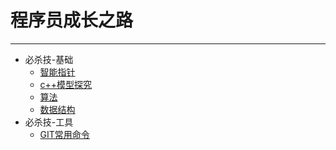 # 程序员成长之路
---

- 必杀技-基础
    - [智能指针][smartptr]
    - [c++模型探究][model]
    - [算法][algorithm]
    - [数据结构][datastructure]
- 必杀技-工具
    - [GIT常用命令][gittool]


[smartptr]: smart_ptr/
[model]: model/
[algorithm]: algorithm/
[datastructure]: data_structure/
[gittool]:git_tool/

<!-- For full documentation visit [mkdocs.org](https://www.mkdocs.org).

## Commands

* `mkdocs new [dir-name]` - Create a new project.
* `mkdocs serve` - Start the live-reloading docs server.
* `mkdocs build` - Build the documentation site.
* `mkdocs -h` - Print help message and exit.

## Project layout

    mkdocs.yml    # The configuration file.
    docs/
        index.md  # The documentation homepage.
        ...       # Other markdown pages, images and other files. -->